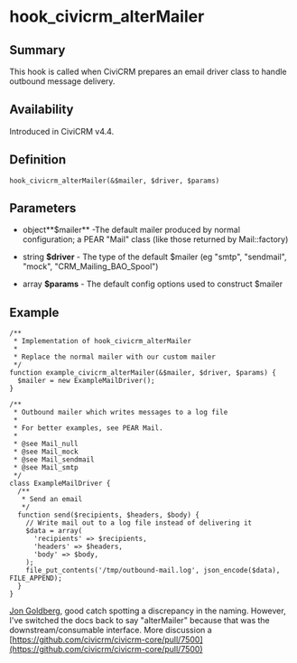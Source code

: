 # hook_civicrm_alterMailer

## Summary

This hook is called when CiviCRM prepares an email driver class to
handle outbound message delivery.

## Availability

Introduced in CiviCRM v4.4.

## Definition

    hook_civicrm_alterMailer(&$mailer, $driver, $params)

## Parameters

-   object**$mailer** -The default mailer produced by normal
    configuration; a PEAR "Mail" class (like those returned by
    Mail::factory)

-   string **$driver** -  The type of the default $mailer (eg "smtp",
    "sendmail", "mock", "CRM_Mailing_BAO_Spool")

-   array **$params** - The default config options used to construct
    $mailer

## Example

    /**
     * Implementation of hook_civicrm_alterMailer
     *
     * Replace the normal mailer with our custom mailer
     */
    function example_civicrm_alterMailer(&$mailer, $driver, $params) {
      $mailer = new ExampleMailDriver();
    }

    /**
     * Outbound mailer which writes messages to a log file
     *
     * For better examples, see PEAR Mail.
     *
     * @see Mail_null
     * @see Mail_mock
     * @see Mail_sendmail
     * @see Mail_smtp
     */
    class ExampleMailDriver {
      /**
       * Send an email
       */
      function send($recipients, $headers, $body) {
        // Write mail out to a log file instead of delivering it
        $data = array(
          'recipients' => $recipients,
          'headers' => $headers,
          'body' => $body,
        );
        file_put_contents('/tmp/outbound-mail.log', json_encode($data), FILE_APPEND);
      }
    }

[Jon Goldberg](https://wiki.civicrm.org/confluence/display/~palantejon), good catch spotting a
discrepancy in the naming. However, I've switched the docs back to say
"alterMailer" because that was the downstream/consumable interface. More
discussion a
[https://github.com/civicrm/civicrm-core/pull/7500](https://github.com/civicrm/civicrm-core/pull/7500)